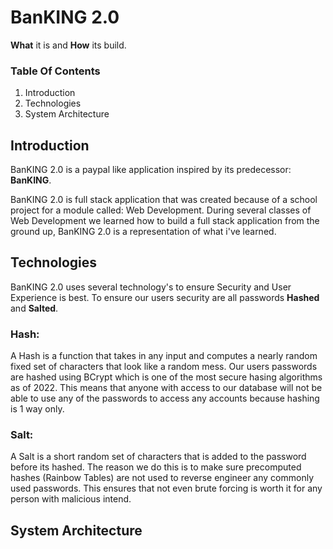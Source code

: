 # **BanKING 2.0**

**What** it is and **How** its build.

### **Table Of Contents**
1. Introduction
2. Technologies
3. System Architecture

## Introduction
BanKING 2.0 is a paypal like application inspired by its predecessor: **BanKING**.

BanKING 2.0 is full stack application that was created because of a school project for a module called: Web Development.
During several classes of Web Development we learned how to build a full stack application from the ground up, BanKING 2.0 is a representation of what i've learned.

## Technologies
BanKING 2.0 uses several technology's to ensure Security and User Experience is best.
To ensure our users security are all passwords **Hashed** and **Salted**.

### **Hash:** 
A Hash is a function that takes in any input and computes a nearly random fixed set of characters that look like a random mess. Our users passwords are hashed using BCrypt which is one of the most secure hasing algorithms as of 2022. This means that anyone with access to our database will not be able to use any of the passwords to access any accounts because hashing is 1 way only.

### **Salt:**
A Salt is a short random set of characters that is added to the password before its hashed. The reason we do this is to make sure precomputed hashes (Rainbow Tables) are not used to reverse engineer any commonly used passwords. This ensures that not even brute forcing is worth it for any person with malicious intend.

## System Architecture
